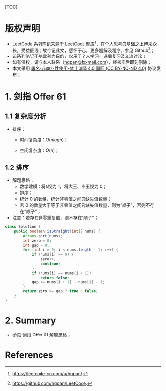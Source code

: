 [TOC]

# 版权声明

- LeetCode 系列笔记来源于 LeetCode 题库[^1]，在个人思考的基础之上博采众长，受益匪浅；故今记此文，感怀于心，更多题解及程序，参见 Github[^2]；
- 该系列笔记不以盈利为目的，仅用于个人学习、课后复习及交流讨论；
- 如有侵权，请与本人联系（hqpan@foxmail.com），经核实后即刻删除；
- 本文采用 [署名-非商业性使用-禁止演绎 4.0 国际 (CC BY-NC-ND 4.0)](https://creativecommons.org/licenses/by-nc-nd/4.0/deed.zh) 协议发布；

# 1. 剑指 Offer 61

## 1.1 复杂度分析

- 排序：
  
  - 时间复杂度：$O(nlogn)$；
  
  - 空间复杂度：$O(n)$；

## 1.2 排序

- 解题思路：
  - 数学建模：将`A`视为 1，将大王、小王视为 0；
  - 排序；
  - 统计 0 的数量，统计非零值之间的缺失值数量；
  - 若 0 的数量大于等于非零值之间的缺失值数量，则为“顺子”，否则不存在“顺子”；
- 注意：若存在非零重复值，则不存在“顺子”；

```java
class Solution {
    public boolean isStraight(int[] nums) {
        Arrays.sort(nums);
        int zero = 0;
        int gap = 0;
        for (int i = 0; i < nums.length - 1; i++) {
            if (nums[i] == 0) {
                zero++;
                continue;
            }
            if (nums[i] == nums[i + 1])
                return false;
            gap += nums[i + 1] - nums[i] - 1;
        }
        return zero >= gap ? true : false;
    }
}
```

# 2. Summary

- 参见 剑指 Offer 61 解题思路；

# References

[^1]: https://leetcode-cn.com/u/hqpan/.
[^2]: https://github.com/hqpan/LeetCode.